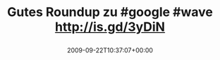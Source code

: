---
retweeted: false
source: <a href="http://twitter.com" rel="nofollow">Twitter Web Client</a>
entities:
  hashtags:
  - text: google
    indices:
    - '17'
    - '24'
  - text: wave
    indices:
    - '25'
    - '30'
  symbols: []
  user_mentions: []
  urls: []
display_text_range:
- '0'
- '49'
favorite_count: '0'
id_str: '4169363365'
truncated: false
retweet_count: '0'
id: '4169363365'
created_at: Tue Sep 22 10:37:07 +0000 2009
favorited: false
full_text: 'Gutes Roundup zu #google #wave http://is.gd/3yDiN'
lang: de
tags:
- google
- wave
- pesos/twitter
date: '2009-09-22T10:37:07+00:00'
src: https://twitter.com/bascht/status/4169363365
original_url: https://twitter.com/bascht/status/4169363365
type: twitter_tweet
text: 'Gutes Roundup zu #google #wave http://is.gd/3yDiN'
title: 'Gutes Roundup zu #google #wave http://is.gd/3yDiN

  '

---